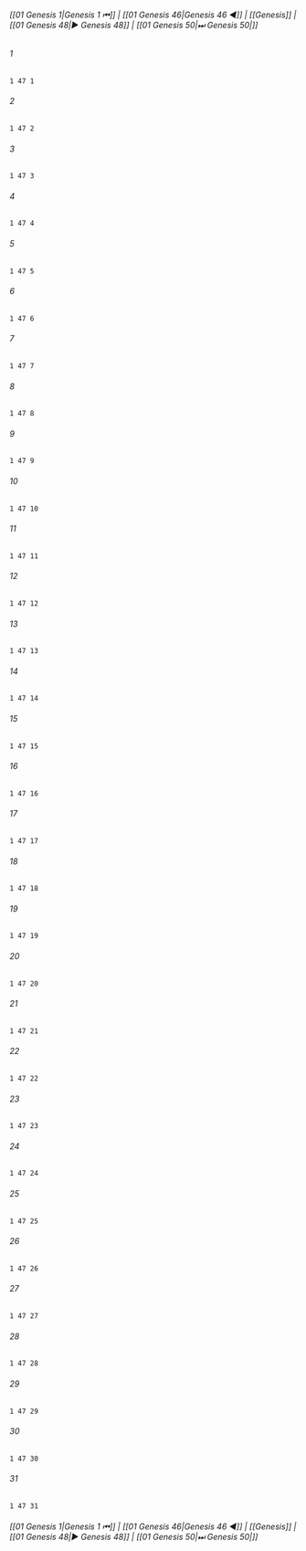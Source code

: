 
###### [[01 Genesis 1|Genesis 1 ⏮]] | [[01 Genesis 46|Genesis 46 ◀]] | [[Genesis]] | [[01 Genesis 48|▶ Genesis 48]] | [[01 Genesis 50|⏭ Genesis 50|]]

###### 1
``` verse
1 47 1 
```
###### 2
``` verse
1 47 2 
```
###### 3
``` verse
1 47 3 
```
###### 4
``` verse
1 47 4 
```
###### 5
``` verse
1 47 5 
```
###### 6
``` verse
1 47 6 
```
###### 7
``` verse
1 47 7 
```
###### 8
``` verse
1 47 8 
```
###### 9
``` verse
1 47 9 
```
###### 10
``` verse
1 47 10 
```
###### 11
``` verse
1 47 11 
```
###### 12
``` verse
1 47 12 
```
###### 13
``` verse
1 47 13 
```
###### 14
``` verse
1 47 14 
```
###### 15
``` verse
1 47 15 
```
###### 16
``` verse
1 47 16 
```
###### 17
``` verse
1 47 17 
```
###### 18
``` verse
1 47 18 
```
###### 19
``` verse
1 47 19 
```
###### 20
``` verse
1 47 20 
```
###### 21
``` verse
1 47 21 
```
###### 22
``` verse
1 47 22 
```
###### 23
``` verse
1 47 23 
```
###### 24
``` verse
1 47 24 
```
###### 25
``` verse
1 47 25 
```
###### 26
``` verse
1 47 26 
```
###### 27
``` verse
1 47 27 
```
###### 28
``` verse
1 47 28 
```
###### 29
``` verse
1 47 29 
```
###### 30
``` verse
1 47 30 
```
###### 31
``` verse
1 47 31 
```

###### [[01 Genesis 1|Genesis 1 ⏮]] | [[01 Genesis 46|Genesis 46 ◀]] | [[Genesis]] | [[01 Genesis 48|▶ Genesis 48]] | [[01 Genesis 50|⏭ Genesis 50|]]

